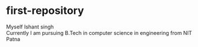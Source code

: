 # first-repository
Myself Ishant singh
<br>
Currently I am pursuing B.Tech in computer science in engineering from NIT Patna
